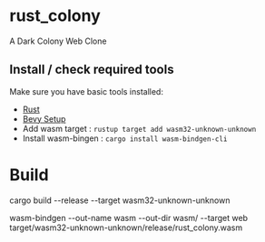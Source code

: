 # rust_colony
A Dark Colony Web Clone 

## Install / check required tools
Make sure you have basic tools installed:

- [Rust](https://www.rust-lang.org)
- [Bevy Setup](https://bevyengine.org/learn/book/getting-started/setup/)
- Add wasm target : `rustup target add wasm32-unknown-unknown`
- Install wasm-bingen : `cargo install wasm-bindgen-cli`

# Build 

cargo build --release --target wasm32-unknown-unknown

wasm-bindgen --out-name wasm --out-dir wasm/ --target web target/wasm32-unknown-unknown/release/rust_colony.wasm
